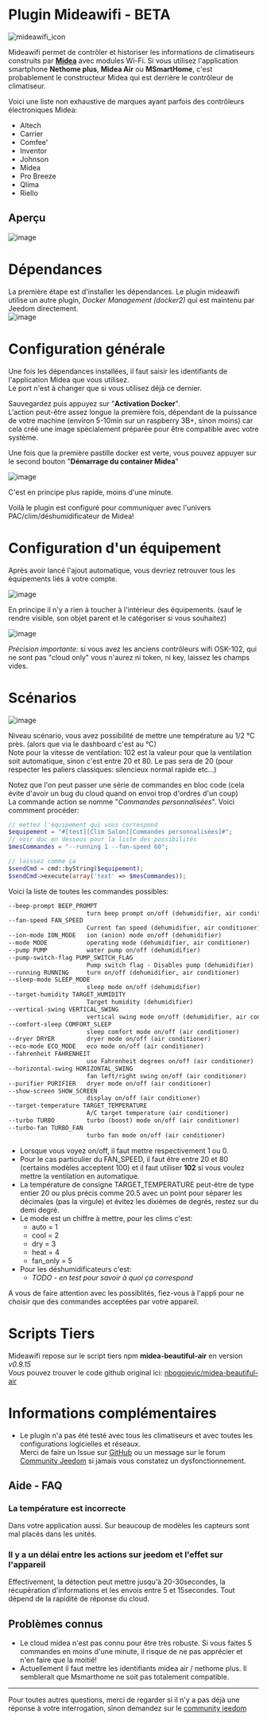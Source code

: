 
# Plugin Mideawifi - BETA


![mideawifi_icon](https://user-images.githubusercontent.com/3704897/200172116-ac8de823-46a5-4ae3-9165-fbb591c640f7.png)


Mideawifi permet de contrôler et historiser les informations de climatiseurs construits par **[Midea](https://fr.wikipedia.org/wiki/Midea)** avec modules Wi-Fi. 
Si vous utilisez l'application smartphone **Nethome plus**, **Midea Air** ou **MSmartHome**, c'est probablement le constructeur Midea qui est derrière le contrôleur de climatiseur.  

Voici une liste non exhaustive de marques ayant parfois des contrôleurs électroniques Midea:  
- Altech  
- Carrier  
- Comfee&apos;  
- Inventor  
- Johnson   
- Midea  
- Pro Breeze    
- Qlima  
- Riello   

## Aperçu  
  
![image](https://user-images.githubusercontent.com/3704897/204097207-b6488326-d70c-48b8-ab2c-57c076780517.png)  
  
# Dépendances  

La première étape est d'installer les dépendances. Le plugin mideawifi utilise un autre plugin, _Docker Management (docker2)_ qui est maintenu par Jeedom directement.  
![image](https://user-images.githubusercontent.com/3704897/200282392-7bdcd23b-a6ed-4113-81b3-40acf88448fb.png)  

# Configuration générale  

Une fois les dépendances installées, il faut saisir les identifiants de l'application Midea que vous utilisez.  
Le port n'est à changer que si vous utilisez déjà ce dernier.  
  
Sauvegardez puis appuyez sur "**Activation Docker**".  
L'action peut-être assez longue la première fois, dépendant de la puissance de votre machine (environ 5-10min sur un raspberry 3B+, sinon moins) car cela créé une image spécialement préparée pour être compatible avec votre système.  

Une fois que la première pastille docker est verte, vous pouvez appuyer sur le second bouton "**Démarrage du container Midea**"  

![image](https://user-images.githubusercontent.com/3704897/200291627-985b687d-b5ac-4335-b86d-f6cd4eef3c6f.png)  

C'est en principe plus rapide, moins d'une minute.  

Voilà le plugin est configuré pour communiquer avec l'univers PAC/clim/déshumidificateur de Midea!  
  
# Configuration d'un équipement  
  
Après avoir lancé l'ajout automatique, vous devriez retrouver tous les équipements liés à votre compte.  
  
![image](https://user-images.githubusercontent.com/3704897/201053367-b947704b-01d4-45a7-bb84-399283de13e8.png)  
  
En principe il n'y a rien à toucher à l'intérieur des équipements. (sauf le rendre visible, son objet parent et le catégoriser si vous souhaitez)  
  
![image](https://user-images.githubusercontent.com/3704897/201054699-05048f34-1d90-4212-9c16-ad753e70191b.png)  
  
*Précision importante:* si vous avez les anciens contrôleurs wifi OSK-102, qui ne sont pas "cloud only" vous n'aurez ni token, ni key, laissez les champs vides.  
  
# Scénarios  
  
  ![image](https://user-images.githubusercontent.com/3704897/202680751-883a360b-d988-4ed8-b846-cd2e35e4330b.png)  

  Niveau scénario, vous avez possibilité de mettre une température au 1/2 °C près. (alors que via le dashboard c'est au °C)  
  Note pour la vitesse de ventilation: 102 est la valeur pour que la ventilation soit automatique, sinon c'est entre 20 et 80. Le pas sera de 20 (pour respecter les paliers classiques: silencieux normal rapide etc...)  
  
  Notez que l'on peut passer une série de commandes en bloc code (cela évite d'avoir un bug du cloud quand on envoi trop d'ordres d'un coup)  
  La commande action se nomme "*Commandes personnalisées*". Voici commment procéder:  
  
  ```php
  // mettez l'équipement qui vous correspond
  $equipement = "#[test][Clim Salon][Commandes personnalisées]#";
  // voir doc en dessous pour la liste des possibilités
  $mesCommandes = "--running 1 --fan-speed 60";
  
  // laissez comme ça
  $sendCmd = cmd::byString($equipement);
  $sendCmd->execute(array('text' => $mesCommandes));
  ```
  
  Voici la liste de toutes les commandes possibles:  
  ```markdown
  --beep-prompt BEEP_PROMPT
                        turn beep prompt on/off (dehumidifier, air conditioner)
  --fan-speed FAN_SPEED
                        Current fan speed (dehumidifier, air conditioner)
  --ion-mode ION_MODE   ion (anion) mode on/off (dehumidifier)
  --mode MODE           operating mode (dehumidifier, air conditioner)
  --pump PUMP           water pump on/off (dehumidifier)
  --pump-switch-flag PUMP_SWITCH_FLAG
                        Pump switch flag - Disables pump (dehumidifier)
  --running RUNNING     turn on/off (dehumidifier, air conditioner)
  --sleep-mode SLEEP_MODE
                        sleep mode on/off (dehumidifier)
  --target-humidity TARGET_HUMIDITY
                        Target humidity (dehumidifier)
  --vertical-swing VERTICAL_SWING
                        vertical swing mode on/off (dehumidifier, air conditioner)
  --comfort-sleep COMFORT_SLEEP
                        sleep comfort mode on/off (air conditioner)
  --dryer DRYER         dryer mode on/off (air conditioner)
  --eco-mode ECO_MODE   eco mode on/off (air conditioner)
  --fahrenheit FAHRENHEIT
                        use Fahrenheit degrees on/off (air conditioner)
  --horizontal-swing HORIZONTAL_SWING
                        fan left/right swing on/off (air conditioner)
  --purifier PURIFIER   dryer mode on/off (air conditioner)
  --show-screen SHOW_SCREEN
                        display on/off (air conditioner)
  --target-temperature TARGET_TEMPERATURE
                        A/C target temperature (air conditioner)
  --turbo TURBO         turbo (boost) mode on/off (air conditioner)
  --turbo-fan TURBO_FAN
                        turbo fan mode on/off (air conditioner)
  ```  
  - Lorsque vous voyez on/off, il faut mettre respectivement 1 ou 0.  
  - Pour le cas particulier du FAN_SPEED, il faut être entre 20 et 80 (certains modèles acceptent 100) et il faut utiliser **102** si vous voulez mettre la ventilation en automatique.  
  - La température de consigne TARGET_TEMPERATURE peut-être de type entier 20 ou plus précis comme 20.5 avec un point pour séparer les décimales (pas la virgule) et évitez les dixièmes de degrés, restez sur du demi degré.  
  - Le mode est un chiffre à mettre, pour les clims c'est:  
    - auto = 1  
    - cool = 2  
    - dry = 3  
    - heat = 4  
    - fan_only = 5  
  - Pour les déshumidificateurs c'est:  
    - *TODO - en test pour savoir à quoi ça correspond*

A vous de faire attention avec les possiblités, fiez-vous à l'appli pour ne choisir que des commandes acceptées par votre appareil.  
  
# Scripts Tiers  
  
Mideawifi repose sur le script tiers npm **midea-beautiful-air** en version *v0.9.15*  
Vous pouvez trouver le code github original ici:  [nbogojevic/midea-beautiful-air](https://github.com/nbogojevic/midea-beautiful-air)  
  
# Informations complémentaires  
  
 - Le plugin n'a pas été testé avec tous les climatiseurs et avec toutes les configurations logicielles et réseaux.  
 Merci de faire un Issue sur [GitHub](https://github.com/ddelec24/mideawifi/issues) ou un message sur le forum [Community Jeedom](https://community.jeedom.com/) si jamais vous constatez un dysfonctionnement.  
  
## Aide - FAQ  
  
### La température est incorrecte  
Dans votre application aussi. Sur beaucoup de modèles les capteurs sont mal placés dans les unités.  
  
### Il y a un délai entre les actions sur jeedom et l'effet sur l'appareil  
Effectivement, la détection peut mettre jusqu'à 20-30secondes, la récupération d'informations et les envois entre 5 et 15secondes. Tout dépend de la rapidité de réponse du cloud.  

## Problèmes connus

- Le cloud midea n'est pas connu pour être très robuste. Si vous faites 5 commandes en moins d'une minute, il risque de ne pas apprécier et n'en faire que la moitié!  
- Actuellement il faut mettre les identifiants midea air / nethome plus. Il semblerait que Msmarthome ne soit pas totalement compatible.  

---------------------------------------------------------------
Pour toutes autres questions, merci de regarder si il n'y a pas déjà une réponse à votre interrogation, sinon demandez sur le [community jeedom](https://community.jeedom.com)
